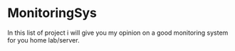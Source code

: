 # MonitoringSys
In this list of project i will give you my opinion on a good monitoring system for you home lab/server.
